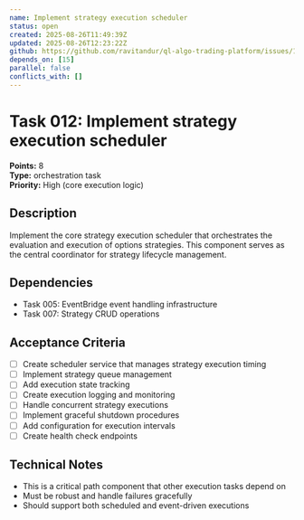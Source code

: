 ```yaml
---
name: Implement strategy execution scheduler
status: open
created: 2025-08-26T11:49:39Z
updated: 2025-08-26T12:23:22Z
github: https://github.com/ravitandur/ql-algo-trading-platform/issues/15
depends_on: [15]
parallel: false
conflicts_with: []
---
```


# Task 012: Implement strategy execution scheduler

**Points:** 8  
**Type:** orchestration task  
**Priority:** High (core execution logic)

## Description
Implement the core strategy execution scheduler that orchestrates the evaluation and execution of options strategies. This component serves as the central coordinator for strategy lifecycle management.

## Dependencies
- Task 005: EventBridge event handling infrastructure
- Task 007: Strategy CRUD operations

## Acceptance Criteria
- [ ] Create scheduler service that manages strategy execution timing
- [ ] Implement strategy queue management
- [ ] Add execution state tracking
- [ ] Create execution logging and monitoring
- [ ] Handle concurrent strategy executions
- [ ] Implement graceful shutdown procedures
- [ ] Add configuration for execution intervals
- [ ] Create health check endpoints

## Technical Notes
- This is a critical path component that other execution tasks depend on
- Must be robust and handle failures gracefully
- Should support both scheduled and event-driven executions
